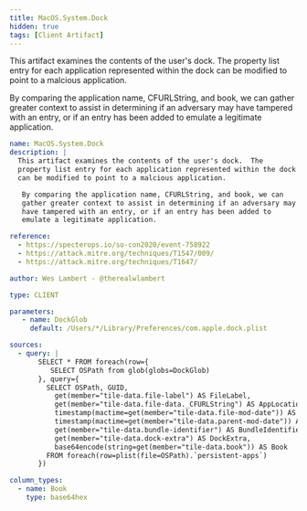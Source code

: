 ```yaml
---
title: MacOS.System.Dock
hidden: true
tags: [Client Artifact]
---
```


This artifact examines the contents of the user's dock.  The
property list entry for each application represented within the dock
can be modified to point to a malcious application.

 By comparing the application name, CFURLString, and book, we can
 gather greater context to assist in determining if an adversary may
 have tampered with an entry, or if an entry has been added to
 emulate a legitimate application.


```yaml
name: MacOS.System.Dock
description: |
  This artifact examines the contents of the user's dock.  The
  property list entry for each application represented within the dock
  can be modified to point to a malcious application.

   By comparing the application name, CFURLString, and book, we can
   gather greater context to assist in determining if an adversary may
   have tampered with an entry, or if an entry has been added to
   emulate a legitimate application.

reference:
  - https://specterops.io/so-con2020/event-758922
  - https://attack.mitre.org/techniques/T1547/009/
  - https://attack.mitre.org/techniques/T1647/

author: Wes Lambert - @therealwlambert

type: CLIENT

parameters:
   - name: DockGlob
     default: /Users/*/Library/Preferences/com.apple.dock.plist

sources:
  - query: |
       SELECT * FROM foreach(row={
          SELECT OSPath from glob(globs=DockGlob)
       }, query={
         SELECT OSPath, GUID,
           get(member="tile-data.file-label") AS FileLabel,
           get(member="tile-data.file-data._CFURLString") AS AppLocation,
           timestamp(mactime=get(member="tile-data.file-mod-date")) AS FileModDate,
           timestamp(mactime=get(member="tile-data.parent-mod-date")) AS ParentModDate,
           get(member="tile-data.bundle-identifier") AS BundleIdentifier,
           get(member="tile-data.dock-extra") AS DockExtra,
           base64encode(string=get(member="tile-data.book")) AS Book
         FROM foreach(row=plist(file=OSPath).`persistent-apps`)
       })

column_types:
  - name: Book
    type: base64hex

```

